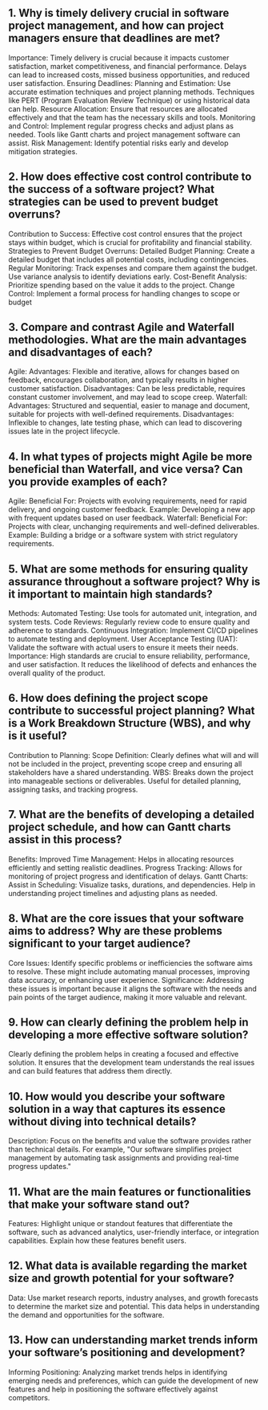 ## 1. Why is timely delivery crucial in software project management, and how can project managers ensure that deadlines are met?
Importance: Timely delivery is crucial because it impacts customer satisfaction, market competitiveness, and financial performance. Delays can lead to increased costs, missed business opportunities, and reduced user satisfaction.
Ensuring Deadlines:
Planning and Estimation: Use accurate estimation techniques and project planning methods. Techniques like PERT (Program Evaluation Review Technique) or using historical data can help.
Resource Allocation: Ensure that resources are allocated effectively and that the team has the necessary skills and tools.
Monitoring and Control: Implement regular progress checks and adjust plans as needed. Tools like Gantt charts and project management software can assist.
Risk Management: Identify potential risks early and develop mitigation strategies.
## 2. How does effective cost control contribute to the success of a software project? What strategies can be used to prevent budget overruns?
Contribution to Success: Effective cost control ensures that the project stays within budget, which is crucial for profitability and financial stability.
Strategies to Prevent Budget Overruns:
Detailed Budget Planning: Create a detailed budget that includes all potential costs, including contingencies.
Regular Monitoring: Track expenses and compare them against the budget. Use variance analysis to identify deviations early.
Cost-Benefit Analysis: Prioritize spending based on the value it adds to the project.
Change Control: Implement a formal process for handling changes to scope or budget
## 3. Compare and contrast Agile and Waterfall methodologies. What are the main advantages and disadvantages of each?
Agile:
Advantages: Flexible and iterative, allows for changes based on feedback, encourages collaboration, and typically results in higher customer satisfaction.
Disadvantages: Can be less predictable, requires constant customer involvement, and may lead to scope creep.
Waterfall:
Advantages: Structured and sequential, easier to manage and document, suitable for projects with well-defined requirements.
Disadvantages: Inflexible to changes, late testing phase, which can lead to discovering issues late in the project lifecycle.
## 4. In what types of projects might Agile be more beneficial than Waterfall, and vice versa? Can you provide examples of each?
Agile:
Beneficial For: Projects with evolving requirements, need for rapid delivery, and ongoing customer feedback. Example: Developing a new app with frequent updates based on user feedback.
Waterfall:
Beneficial For: Projects with clear, unchanging requirements and well-defined deliverables. Example: Building a bridge or a software system with strict regulatory requirements.
## 5. What are some methods for ensuring quality assurance throughout a software project? Why is it important to maintain high standards?
Methods:
Automated Testing: Use tools for automated unit, integration, and system tests.
Code Reviews: Regularly review code to ensure quality and adherence to standards.
Continuous Integration: Implement CI/CD pipelines to automate testing and deployment.
User Acceptance Testing (UAT): Validate the software with actual users to ensure it meets their needs.
Importance: High standards are crucial to ensure reliability, performance, and user satisfaction. It reduces the likelihood of defects and enhances the overall quality of the product.
## 6. How does defining the project scope contribute to successful project planning? What is a Work Breakdown Structure (WBS), and why is it useful?
Contribution to Planning:
Scope Definition: Clearly defines what will and will not be included in the project, preventing scope creep and ensuring all stakeholders have a shared understanding.
WBS: Breaks down the project into manageable sections or deliverables. Useful for detailed planning, assigning tasks, and tracking progress.
## 7. What are the benefits of developing a detailed project schedule, and how can Gantt charts assist in this process?
Benefits:
Improved Time Management: Helps in allocating resources efficiently and setting realistic deadlines.
Progress Tracking: Allows for monitoring of project progress and identification of delays.
Gantt Charts:
Assist in Scheduling: Visualize tasks, durations, and dependencies. Help in understanding project timelines and adjusting plans as needed.
## 8. What are the core issues that your software aims to address? Why are these problems significant to your target audience?
Core Issues: Identify specific problems or inefficiencies the software aims to resolve. These might include automating manual processes, improving data accuracy, or enhancing user experience.
Significance: Addressing these issues is important because it aligns the software with the needs and pain points of the target audience, making it more valuable and relevant.
## 9. How can clearly defining the problem help in developing a more effective software solution?
Clearly defining the problem helps in creating a focused and effective solution. It ensures that the development team understands the real issues and can build features that address them directly.
## 10. How would you describe your software solution in a way that captures its essence without diving into technical details?
Description: Focus on the benefits and value the software provides rather than technical details. For example, "Our software simplifies project management by automating task assignments and providing real-time progress updates."
## 11. What are the main features or functionalities that make your software stand out?
Features: Highlight unique or standout features that differentiate the software, such as advanced analytics, user-friendly interface, or integration capabilities. Explain how these features benefit users.
## 12. What data is available regarding the market size and growth potential for your software?
Data: Use market research reports, industry analyses, and growth forecasts to determine the market size and potential. This data helps in understanding the demand and opportunities for the software.
## 13. How can understanding market trends inform your software’s positioning and development?
Informing Positioning: Analyzing market trends helps in identifying emerging needs and preferences, which can guide the development of new features and help in positioning the software effectively against competitors.